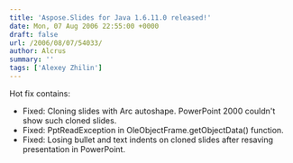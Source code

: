 ```yaml
---
title: 'Aspose.Slides for Java 1.6.11.0 released!'
date: Mon, 07 Aug 2006 22:55:00 +0000
draft: false
url: /2006/08/07/54033/
author: Alcrus
summary: ''
tags: ['Alexey Zhilin']
---
```


Hot fix contains:  

*   Fixed: Cloning slides with Arc autoshape. PowerPoint 2000 couldn't show such cloned slides.
*   Fixed: PptReadException in OleObjectFrame.getObjectData() function.
*   Fixed: Losing bullet and text indents on cloned slides after resaving presentation in PowerPoint.







